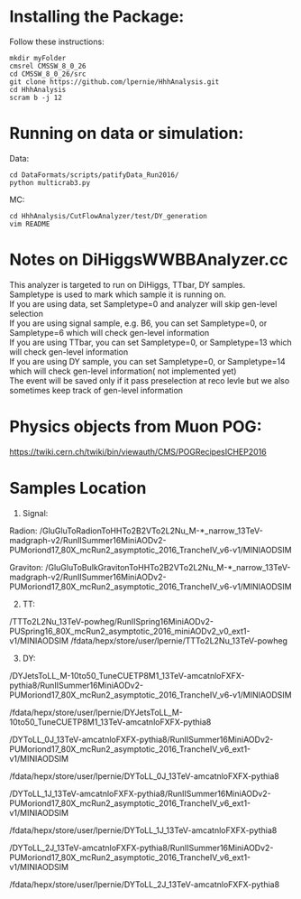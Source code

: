 # Installing the Package:

Follow these instructions:   
```
mkdir myFolder   
cmsrel CMSSW_8_0_26   
cd CMSSW_8_0_26/src   
git clone https://github.com/lpernie/HhhAnalysis.git   
cd HhhAnalysis   
scram b -j 12   
```

# Running on data or simulation:   
Data:   
```
cd DataFormats/scripts/patifyData_Run2016/
python multicrab3.py
```
MC:
```
cd HhhAnalysis/CutFlowAnalyzer/test/DY_generation
vim README
```
# Notes on DiHiggsWWBBAnalyzer.cc
This analyzer is targeted to run on DiHiggs, TTbar, DY samples.     
Sampletype is used to mark which sample it is running on.   
If you are using data, set Sampletype=0 and analyzer will skip gen-level selection   
If you are using signal sample, e.g. B6, you can set Sampletype=0, or Sampletype=6 which will check gen-level information   
If you are using TTbar, you can set Sampletype=0, or Sampletype=13 which will check gen-level information   
If you are using DY sample, you can set Sampletype=0, or Sampletype=14 which will check gen-level information( not implemented yet)   
The event will be saved only if it pass preselection at reco levle but we also sometimes keep track of gen-level information   

# Physics objects from Muon POG:   
https://twiki.cern.ch/twiki/bin/viewauth/CMS/POGRecipesICHEP2016   

# Samples Location
1. Signal:

Radion:
/GluGluToRadionToHHTo2B2VTo2L2Nu_M-*_narrow_13TeV-madgraph-v2/RunIISummer16MiniAODv2-PUMoriond17_80X_mcRun2_asymptotic_2016_TrancheIV_v6-v1/MINIAODSIM

Graviton:
/GluGluToBulkGravitonToHHTo2B2VTo2L2Nu_M-*_narrow_13TeV-madgraph-v2/RunIISummer16MiniAODv2-PUMoriond17_80X_mcRun2_asymptotic_2016_TrancheIV_v6-v1/MINIAODSIM

2. TT:

/TTTo2L2Nu_13TeV-powheg/RunIISpring16MiniAODv2-PUSpring16_80X_mcRun2_asymptotic_2016_miniAODv2_v0_ext1-v1/MINIAODSIM
/fdata/hepx/store/user/lpernie/TTTo2L2Nu_13TeV-powheg

3. DY:

/DYJetsToLL_M-10to50_TuneCUETP8M1_13TeV-amcatnloFXFX-pythia8/RunIISummer16MiniAODv2-PUMoriond17_80X_mcRun2_asymptotic_2016_TrancheIV_v6-v1/MINIAODSIM

/fdata/hepx/store/user/lpernie/DYJetsToLL_M-10to50_TuneCUETP8M1_13TeV-amcatnloFXFX-pythia8

/DYToLL_0J_13TeV-amcatnloFXFX-pythia8/RunIISummer16MiniAODv2-PUMoriond17_80X_mcRun2_asymptotic_2016_TrancheIV_v6_ext1-v1/MINIAODSIM

/fdata/hepx/store/user/lpernie/DYToLL_0J_13TeV-amcatnloFXFX-pythia8

/DYToLL_1J_13TeV-amcatnloFXFX-pythia8/RunIISummer16MiniAODv2-PUMoriond17_80X_mcRun2_asymptotic_2016_TrancheIV_v6_ext1-v1/MINIAODSIM

/fdata/hepx/store/user/lpernie/DYToLL_1J_13TeV-amcatnloFXFX-pythia8

/DYToLL_2J_13TeV-amcatnloFXFX-pythia8/RunIISummer16MiniAODv2-PUMoriond17_80X_mcRun2_asymptotic_2016_TrancheIV_v6_ext1-v1/MINIAODSIM

/fdata/hepx/store/user/lpernie/DYToLL_2J_13TeV-amcatnloFXFX-pythia8
